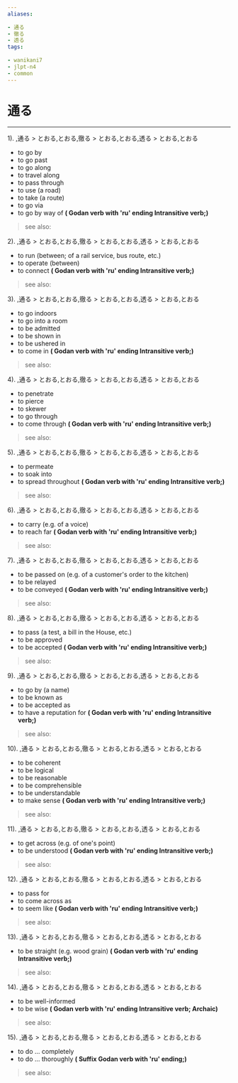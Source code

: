```yaml
---
aliases:
    
- 通る
- 徹る
- 透る
tags:
    
- wanikani7
- jlpt-n4
- common
---
```


# 通る
---
1).
,通る > とおる,とおる,徹る > とおる,とおる,透る > とおる,とおる

- to go by
- to go past
- to go along
- to travel along
- to pass through
- to use (a road)
- to take (a route)
- to go via
- to go by way of
**( Godan verb with 'ru' ending Intransitive verb;)**
> see also: 
            
2).
,通る > とおる,とおる,徹る > とおる,とおる,透る > とおる,とおる

- to run (between; of a rail service, bus route, etc.)
- to operate (between)
- to connect
**( Godan verb with 'ru' ending Intransitive verb;)**
> see also: 
            
3).
,通る > とおる,とおる,徹る > とおる,とおる,透る > とおる,とおる

- to go indoors
- to go into a room
- to be admitted
- to be shown in
- to be ushered in
- to come in
**( Godan verb with 'ru' ending Intransitive verb;)**
> see also: 
            
4).
,通る > とおる,とおる,徹る > とおる,とおる,透る > とおる,とおる

- to penetrate
- to pierce
- to skewer
- to go through
- to come through
**( Godan verb with 'ru' ending Intransitive verb;)**
> see also: 
            
5).
,通る > とおる,とおる,徹る > とおる,とおる,透る > とおる,とおる

- to permeate
- to soak into
- to spread throughout
**( Godan verb with 'ru' ending Intransitive verb;)**
> see also: 
            
6).
,通る > とおる,とおる,徹る > とおる,とおる,透る > とおる,とおる

- to carry (e.g. of a voice)
- to reach far
**( Godan verb with 'ru' ending Intransitive verb;)**
> see also: 
            
7).
,通る > とおる,とおる,徹る > とおる,とおる,透る > とおる,とおる

- to be passed on (e.g. of a customer's order to the kitchen)
- to be relayed
- to be conveyed
**( Godan verb with 'ru' ending Intransitive verb;)**
> see also: 
            
8).
,通る > とおる,とおる,徹る > とおる,とおる,透る > とおる,とおる

- to pass (a test, a bill in the House, etc.)
- to be approved
- to be accepted
**( Godan verb with 'ru' ending Intransitive verb;)**
> see also: 
            
9).
,通る > とおる,とおる,徹る > とおる,とおる,透る > とおる,とおる

- to go by (a name)
- to be known as
- to be accepted as
- to have a reputation for
**( Godan verb with 'ru' ending Intransitive verb;)**
> see also: 
            
10).
,通る > とおる,とおる,徹る > とおる,とおる,透る > とおる,とおる

- to be coherent
- to be logical
- to be reasonable
- to be comprehensible
- to be understandable
- to make sense
**( Godan verb with 'ru' ending Intransitive verb;)**
> see also: 
            
11).
,通る > とおる,とおる,徹る > とおる,とおる,透る > とおる,とおる

- to get across (e.g. of one's point)
- to be understood
**( Godan verb with 'ru' ending Intransitive verb;)**
> see also: 
            
12).
,通る > とおる,とおる,徹る > とおる,とおる,透る > とおる,とおる

- to pass for
- to come across as
- to seem like
**( Godan verb with 'ru' ending Intransitive verb;)**
> see also: 
            
13).
,通る > とおる,とおる,徹る > とおる,とおる,透る > とおる,とおる

- to be straight (e.g. wood grain)
**( Godan verb with 'ru' ending Intransitive verb;)**
> see also: 
            
14).
,通る > とおる,とおる,徹る > とおる,とおる,透る > とおる,とおる

- to be well-informed
- to be wise
**( Godan verb with 'ru' ending Intransitive verb; Archaic)**
> see also: 
            
15).
,通る > とおる,とおる,徹る > とおる,とおる,透る > とおる,とおる

- to do ... completely
- to do ... thoroughly
**( Suffix Godan verb with 'ru' ending;)**
> see also: 
            